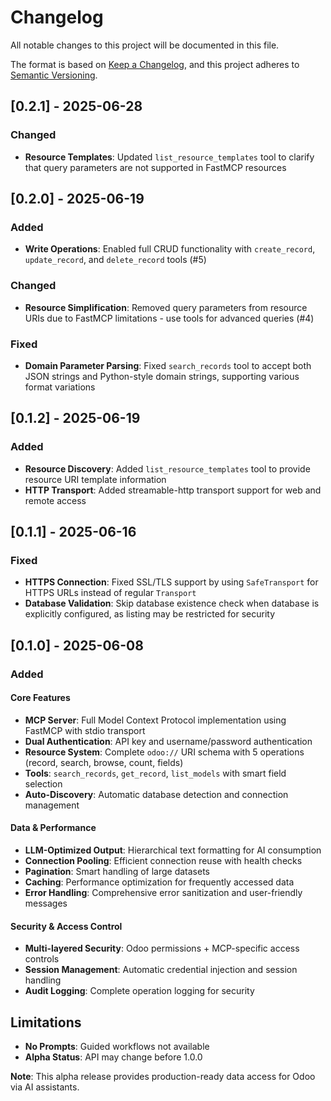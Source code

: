 # Changelog

All notable changes to this project will be documented in this file.

The format is based on [Keep a Changelog](https://keepachangelog.com/en/1.0.0/),
and this project adheres to [Semantic Versioning](https://semver.org/spec/v2.0.0.html).

## [0.2.1] - 2025-06-28

### Changed
- **Resource Templates**: Updated `list_resource_templates` tool to clarify that query parameters are not supported in FastMCP resources

## [0.2.0] - 2025-06-19

### Added
- **Write Operations**: Enabled full CRUD functionality with `create_record`, `update_record`, and `delete_record` tools (#5)

### Changed
- **Resource Simplification**: Removed query parameters from resource URIs due to FastMCP limitations - use tools for advanced queries (#4)

### Fixed
- **Domain Parameter Parsing**: Fixed `search_records` tool to accept both JSON strings and Python-style domain strings, supporting various format variations

## [0.1.2] - 2025-06-19

### Added
- **Resource Discovery**: Added `list_resource_templates` tool to provide resource URI template information
- **HTTP Transport**: Added streamable-http transport support for web and remote access

## [0.1.1] - 2025-06-16

### Fixed
- **HTTPS Connection**: Fixed SSL/TLS support by using `SafeTransport` for HTTPS URLs instead of regular `Transport`
- **Database Validation**: Skip database existence check when database is explicitly configured, as listing may be restricted for security

## [0.1.0] - 2025-06-08

### Added

#### Core Features
- **MCP Server**: Full Model Context Protocol implementation using FastMCP with stdio transport
- **Dual Authentication**: API key and username/password authentication
- **Resource System**: Complete `odoo://` URI schema with 5 operations (record, search, browse, count, fields)
- **Tools**: `search_records`, `get_record`, `list_models` with smart field selection
- **Auto-Discovery**: Automatic database detection and connection management

#### Data & Performance
- **LLM-Optimized Output**: Hierarchical text formatting for AI consumption
- **Connection Pooling**: Efficient connection reuse with health checks
- **Pagination**: Smart handling of large datasets
- **Caching**: Performance optimization for frequently accessed data
- **Error Handling**: Comprehensive error sanitization and user-friendly messages

#### Security & Access Control
- **Multi-layered Security**: Odoo permissions + MCP-specific access controls
- **Session Management**: Automatic credential injection and session handling
- **Audit Logging**: Complete operation logging for security

## Limitations
- **No Prompts**: Guided workflows not available
- **Alpha Status**: API may change before 1.0.0

**Note**: This alpha release provides production-ready data access for Odoo via AI assistants.